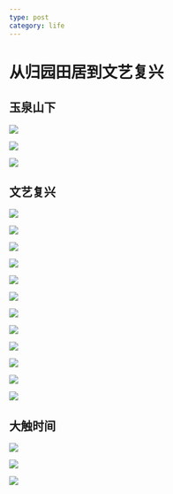 ```yaml
---
type: post
category: life
---
```

# 从归园田居到文艺复兴

## 玉泉山下

![](http://ww1.sinaimg.cn/large/89d0a2e1ly1fqsjptc373j21sn173wtg.jpg)

![](http://ww1.sinaimg.cn/large/89d0a2e1ly1fqsjq21y87j23s22ipnnr.jpg)

![](http://ww1.sinaimg.cn/large/89d0a2e1ly1fqsjq2vpeej23s22ipb0z.jpg)

## 文艺复兴

![](http://ww1.sinaimg.cn/large/89d0a2e1ly1fqsjpxu2rdj23s22iph3j.jpg)

![](http://ww1.sinaimg.cn/large/89d0a2e1ly1fqsjpu6avgj23s22ip18a.jpg)

![](http://ww1.sinaimg.cn/large/89d0a2e1ly1fqsjpyzefzj23s22iph1m.jpg)

![](http://ww1.sinaimg.cn/large/89d0a2e1ly1fqsjpyika8j23s22ipqmb.jpg)

![](http://ww1.sinaimg.cn/large/89d0a2e1ly1fqsjq0n759j23s22ip1kx.jpg)

![](http://ww1.sinaimg.cn/large/89d0a2e1ly1fqsjpz7pruj23s22ipauz.jpg)

![](http://ww1.sinaimg.cn/large/89d0a2e1ly1fqsjpv36smj23s22iph1f.jpg)

![](http://ww1.sinaimg.cn/large/89d0a2e1ly1fqsjpu1g7xj23s22ip160.jpg)

![](http://ww1.sinaimg.cn/large/89d0a2e1ly1fqsjpvpv91j22ip3s2k8n.jpg)

![](http://ww1.sinaimg.cn/large/89d0a2e1ly1fqsjq1bla9j23s22ipnhl.jpg)

![](http://ww1.sinaimg.cn/large/89d0a2e1ly1fqsjpyypfxj23s22ipww8.jpg)

![](http://ww1.sinaimg.cn/large/89d0a2e1ly1fqsjpxfozdj23s22ip1ad.jpg)

## 大触时间

![](http://ww1.sinaimg.cn/large/89d0a2e1ly1fqsjpshrlcj23s22iph09.jpg)

![](http://ww1.sinaimg.cn/large/89d0a2e1ly1fqsjptpky6j23s22ipaot.jpg)

![](http://ww1.sinaimg.cn/large/89d0a2e1ly1fqsjpta46lj23s22ipk4s.jpg)
